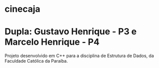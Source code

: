 # cinecaja
# Dupla: Gustavo Henrique - P3 e Marcelo Henrique - P4
Projeto desenvolvido em C++ para a disciplina de Estrutura de Dados, da Faculdade Católica da Paraíba.

